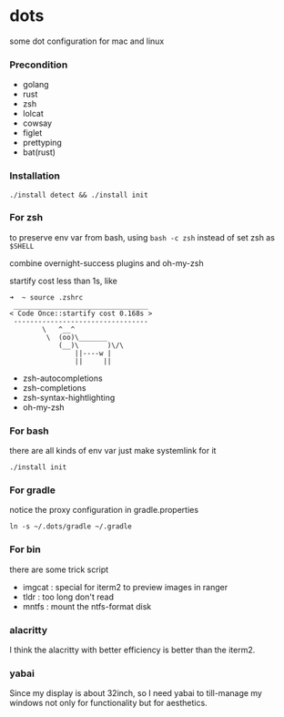 # dots

some dot configuration for mac and linux

### Precondition

- golang
- rust
- zsh
- lolcat
- cowsay
- figlet
- prettyping
- bat(rust)

### Installation

```
./install detect && ./install init
```

### For zsh

to preserve env var from bash, using `bash -c zsh` instead of set zsh as `$SHELL`

combine overnight-success plugins and oh-my-zsh

startify cost less than 1s, like

```
➜  ~ source .zshrc
 _________________________________
< Code Once::startify cost 0.168s >
 ---------------------------------
        \   ^__^
         \  (oo)\_______
            (__)\       )\/\
                ||----w |
                ||     ||
```

- zsh-autocompletions
- zsh-completions
- zsh-syntax-hightlighting
- oh-my-zsh

### For bash

there are all kinds of env var just make systemlink for it

```
./install init
```

### For gradle

notice the proxy configuration in gradle.properties

```
ln -s ~/.dots/gradle ~/.gradle
```

### For bin

there are some trick script

- imgcat : special for iterm2 to preview images in ranger
- tldr : too long don't read
- mntfs : mount the ntfs-format disk

### alacritty

I think the alacritty with better efficiency is better than the iterm2.

### yabai

Since my display is about 32inch, so I need yabai to till-manage my windows not only for functionality but for aesthetics.
